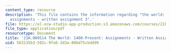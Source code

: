 ```yaml
---
content_type: resource
description: 'This file contains the information regarding "the world: 1400-present:
  assignments - written assignment 3".'
file: https://ol-ocw-studio-app-production.s3.amazonaws.com/courses/21h-009-the-world-1400-present-spring-2014/563135b3592c9fa63d3a80bd75cbdd99_MIT21H_009S14_WrittenAsgn3.pdf
file_type: application/pdf
resourcetype: Document
title: '21H.009S14 The World: 1400-Present: Assignments - Written Assignment 3'
uid: 563135b3-592c-9fa6-3d3a-80bd75cbdd99
---
```

